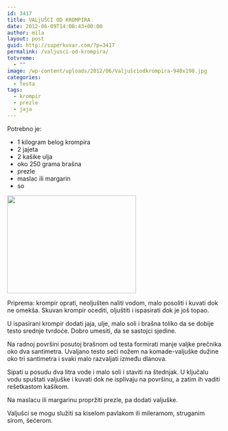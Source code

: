 ```yaml
---
id: 3417
title: VALjUŠCI OD KROMPIRA
date: 2012-06-09T14:08:43+00:00
author: mila
layout: post
guid: http://superkuvar.com/?p=3417
permalink: /valjusci-od-krompira/
totvreme:
  - ""
image: /wp-content/uploads/2012/06/Valjušciodkrompira-940x198.jpg
categories:
  - Testa
tags:
  - krompir
  - prezle
  - jaja
---
```

Potrebno je:

  * 1 kilogram belog krompira
  * 2 jajeta
  * 2 kašike ulja
  * oko 250 grama brašna
  * prezle
  * maslac ili margarin
  * so

<img class="alignnone size-medium wp-image-3418" title="Valjušciodkrompira" src="/wp-content/uploads/2012/06/Valjušciodkrompira-e1339249992189-300x228.jpg" alt="" width="300" height="228" /> 

Priprema: krompir oprati, neoljušten naliti vodom, malo posoliti i kuvati dok ne omekša. Skuvan krompir ocediti, oljuštiti i ispasirati dok je još topao.

U ispasirani krompir dodati jaja, ulje, malo soli i brašna toliko da se dobije testo srednje tvrdoće. Dobro umesiti, da se sastojci sjedine.

Na radnoj površini posutoj brašnom od testa formirati manje valjke prečnika oko dva santimetra. Uvaljano testo seći nožem na komade-valjuške dužine oko tri santimetra i svaki malo razvaljati između dlanova.

Sipati u posudu dva litra vode i malo soli i staviti na štednjak. U ključalu vodu spuštati valjuške i kuvati dok ne isplivaju na površinu, a zatim ih vaditi rešetkastom kašikom.

Na maslacu ili margarinu propržiti prezle, pa dodati valjuške.

Valjušci se mogu služiti sa kiselom pavlakom ili mileramom, struganim sirom,   šećerom.